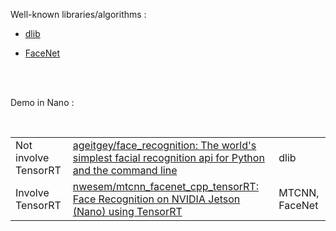 Well-known libraries/algorithms :

- [dlib](http://dlib.net/)

- [FaceNet](https://github.com/davidsandberg/facenet)


</br></br>


Demo in Nano :

</br>


|                       |                                                                                                                                                        | |
| --------------------- | ------------------------------------------------------------------------------------------------------------------------------------------------------ | --- |
| Not involve TensorRT | [ageitgey/face_recognition: The world's simplest facial recognition api for Python and the command line](https://github.com/ageitgey/face_recognition) | dlib |
| Involve TensorRT     | [nwesem/mtcnn_facenet_cpp_tensorRT: Face Recognition on NVIDIA Jetson (Nano) using TensorRT](https://github.com/nwesem/mtcnn_facenet_cpp_tensorRT)     | MTCNN, FaceNet|



